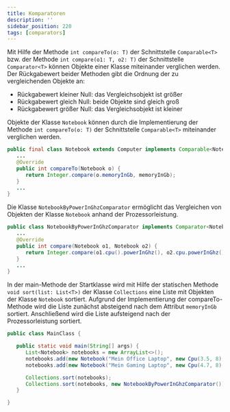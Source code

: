 ```yaml
---
title: Komparatoren
description: ''
sidebar_position: 220
tags: [comparators]
---
```


Mit Hilfe der Methode `int compareTo(o: T)` der Schnittstelle `Comparable<T>`
bzw. der Methode `int compare(o1: T, o2: T)` der Schnittstelle `Comparator<T>`
können Objekte einer Klasse miteinander verglichen werden. Der Rückgabewert
beider Methoden gibt die Ordnung der zu vergleichenden Objekte an:

- Rückgabewert kleiner Null: das Vergleichsobjekt ist größer
- Rückgabewert gleich Null: beide Objekte sind gleich groß
- Rückgabewert größer Null: das Vergleichsobjekt ist kleiner

Objekte der Klasse `Notebook` können durch die Implementierung der Methode
`int compareTo(o: T)` der Schnittstelle `Comparable<T>` miteinander verglichen
werden.

```java title="Notebook.java (Auszug)" showLineNumbers
public final class Notebook extends Computer implements Comparable<Notebook> {
   ...
   @Override
   public int compareTo(Notebook o) {
      return Integer.compare(o.memoryInGb, memoryInGb);
   }
   ...
}
```

Die Klasse `NotebookByPowerInGhzComparator` ermöglicht das Vergleichen von
Objekten der Klasse `Notebook` anhand der Prozessorleistung.

```java title="NotebookByPowerInGhzComparator.java" showLineNumbers
public class NotebookByPowerInGhzComparator implements Comparator<Notebook> {
   ...
   @Override
   public int compare(Notebook o1, Notebook o2) {
      return Integer.compare(o1.cpu().powerInGhz(), o2.cpu.powerInGhz());
   }
   ...
}
```

In der main-Methode der Startklasse wird mit Hilfe der statischen Methode
`void sort(list: List<T>)` der Klasse `Collections` eine Liste mit Objekten der
Klasse `Notebook` sortiert. Aufgrund der Implementierung der compareTo-Methode
wird die Liste zunächst absteigend nach dem Attribut `memoryInGb` sortiert.
Anschließend wird die Liste aufsteigend nach der Prozessorleistung sortiert.

```java title="MainClass.java" showLineNumbers
public class MainClass {

   public static void main(String[] args) {
      List<Notebook> notebooks = new ArrayList<>();
      notebooks.add(new Notebook("Mein Office Laptop", new Cpu(3.5, 8), 16, 14));
      notebooks.add(new Notebook("Mein Gaming Laptop", new Cpu(4.7, 8), 32, 16));

      Collections.sort(notebooks);
      Collections.sort(notebooks, new NotebookByPowerInGhzComparator());
   }

}
```
